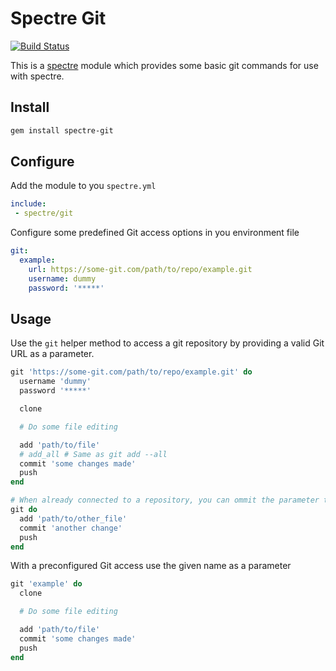# Spectre Git

[![Build Status](https://www.travis-ci.com/cneubaur/spectre-git.svg?branch=master)](https://www.travis-ci.com/cneubaur/spectre-git)

This is a [spectre](https://bitbucket.org/cneubaur/spectre-core) module which provides some basic git commands for use with spectre.

## Install

```bash
gem install spectre-git
```

## Configure

Add the module to you `spectre.yml`

```yml
include:
 - spectre/git
```

Configure some predefined Git access options in you environment file

```yml
git:
  example:
    url: https://some-git.com/path/to/repo/example.git
    username: dummy
    password: '*****'
```

## Usage

Use the `git` helper method to access a git repository by providing a valid Git URL as a parameter.

```ruby
git 'https://some-git.com/path/to/repo/example.git' do
  username 'dummy'
  password '*****'

  clone

  # Do some file editing

  add 'path/to/file'
  # add_all # Same as git add --all
  commit 'some changes made'
  push
end

# When already connected to a repository, you can ommit the parameter to use the last Git access configuration
git do
  add 'path/to/other_file'
  commit 'another change'
  push
end
```

With a preconfigured Git access use the given name as a parameter

```ruby
git 'example' do
  clone

  # Do some file editing

  add 'path/to/file'
  commit 'some changes made'
  push
end
```